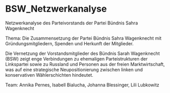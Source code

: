 # BSW_Netzwerkanalyse
Netzwerkanalyse des Parteivorstands der Partei Bündnis Sahra Wagenknecht

Thema: Die Zusammensetzung der Partei Bündnis Sahra Wagenknecht mit Gründungsmitgliedern, Spenden und Herkunft der Mitglieder.

Die Vernetzung der Vorstandsmitglieder des Bündnis Sarah Wagenknecht (BSW) zeigt enge Verbindungen zu ehemaligen Parteistrukturen der Linkspartei sowie zu Russland und Personen aus der freien Marktwirtschaft, was auf eine strategische Neupositionierung zwischen linken und konservativen Wählerschichten hindeutet.

Team: Annika Pernes, Isabell Bialucha, Johanna Blessinger, Lili Lubkowitz
